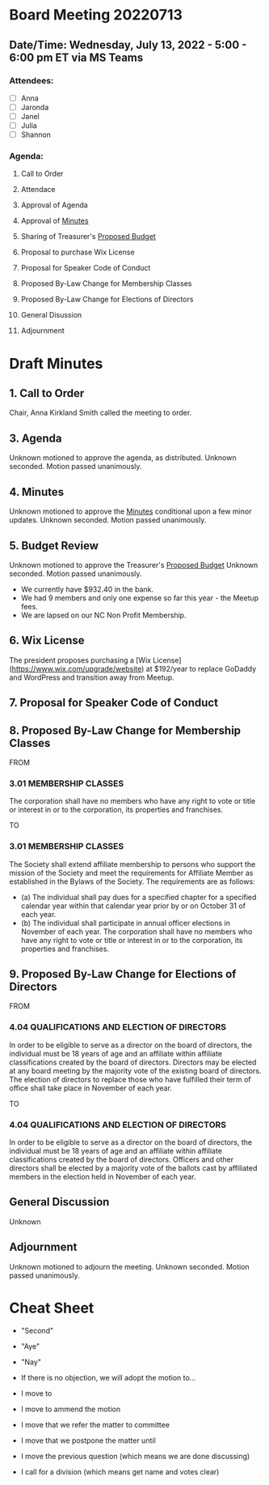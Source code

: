 # Board Meeting 20220713

## Date/Time: Wednesday, July 13, 2022 - 5:00 - 6:00 pm ET via MS Teams

### Attendees: 

- [ ] Anna
- [ ] Jaronda
- [ ] Janel
- [ ] Julia
- [ ] Shannon

### Agenda:
1. Call to Order
2. Attendace
3. Approval of Agenda
4. Approval of [Minutes](../BoardMinutes/20211207.md)
5. Sharing of Treasurer's [Proposed Budget]((../PoliciesFiles/20220713_Budget.xlsx))
6. Proposal to purchase Wix License
7. Proposal for Speaker Code of Conduct
8. Proposed By-Law Change for Membership Classes
9. Proposed By-Law Change for Elections of Directors

0. General Disussion
0. Adjournment

# Draft Minutes

## 1. Call to Order
Chair, Anna Kirkland Smith called the meeting to order.

## 3. Agenda
Unknown motioned to approve the agenda, as distributed. Unknown seconded. Motion passed unanimously. 

## 4. Minutes
Unknown motioned to approve the [Minutes](../BoardMinutes/20211207.md) conditional upon a few minor updates. Unknown seconded. Motion passed unanimously.

## 5. Budget Review
Unknown motioned to approve the Treasurer's [Proposed Budget]((../PoliciesFiles/20220713_Budget.xlsx)) Unknown seconded. Motion passed unanimously.

* We currently have $932.40 in the bank. 
* We had 9 members and only one expense so far this year - the Meetup fees. 
* We are lapsed on our NC Non Profit Membership.

## 6. Wix License
The president proposes purchasing a [Wix License]
(https://www.wix.com/upgrade/website) at $192/year to replace GoDaddy and WordPress and transition away from Meetup.

## 7. Proposal for Speaker Code of Conduct




## 8. Proposed By-Law Change for Membership Classes

FROM 
### 3.01 MEMBERSHIP CLASSES 
The corporation shall have no members who have any right to vote or title or interest in or to the corporation, its properties and franchises.

TO
### 3.01 MEMBERSHIP CLASSES 
The Society shall extend affiliate membership to persons who support the mission of the Society and meet the requirements for Affiliate Member as established in the Bylaws of the Society. The requirements are as follows:
* (a) The individual shall pay dues for a specified chapter for a specified calendar year within that calendar year prior by or on October 31 of each year.
* (b) The individual shall participate in annual officer elections in November of each year.
The corporation shall have no members who have any right to vote or title or interest in or to the corporation, its properties and franchises.

## 9. Proposed By-Law Change for Elections of Directors

FROM
### 4.04 QUALIFICATIONS AND ELECTION OF DIRECTORS 
In order to be eligible to serve as a director on the board of directors, the individual must be 18 years of age and an affiliate within affiliate classifications created by the board of directors. Directors may be elected at any board meeting by the majority vote of the existing board of directors. The election of directors to replace those who have fulfilled their term of office shall take place in November of each year. 

TO
### 4.04 QUALIFICATIONS AND ELECTION OF DIRECTORS 
In order to be eligible to serve as a director on the board of directors, the individual must be 18 years of age and an affiliate within affiliate classifications created by the board of directors. Officers and other directors shall be elected by a majority vote of the ballots cast by affiliated members in the election held in November of each year.


## General Discussion
Unknown


## Adjournment
Unknown motioned to adjourn the meeting. Unknown seconded. Motion passed unanimously.

# Cheat Sheet

* "Second"
* "Aye"
* "Nay"

* If there is no objection, we will adopt the motion to...

* I move to
* I move to ammend the motion
* I move that we refer the matter to committee
* I move that we postpone the matter until
* I move the previous question (which means we are done discussing)
* I call for a division (which means get name and votes clear)
